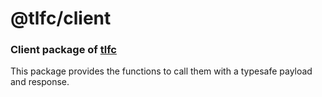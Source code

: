 # @tlfc/client

### Client package of [tlfc](https://github.com/luismeyer/tlfc)

This package provides the functions to call them with a typesafe payload and response.

